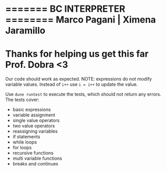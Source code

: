 ======= BC INTERPRETER ========
Marco Pagani | Ximena Jaramillo
===============================
Thanks for helping us get this
     far Prof. Dobra <3
===============================

Our code should work as expected. NOTE: expressions do not modify variable values. Instead of `i++` use `i = i++` to update the value.

Use `dune runtest` to execute the tests, which should not return any errors. The tests cover:

- basic expressions
- variable assignment
- single value operators
- two value operators
- reassigning variables
- if statements
- while loops
- for loops
- recursive functions
- multi variable functions
- breaks and continues
